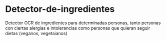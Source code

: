 # Detector-de-ingredientes
Detector OCR de ingredientes para determinadas personas, tanto personas con ciertas alergias e intolerancias como personas que quieran seguir dietas (veganos, vegetaianos)
